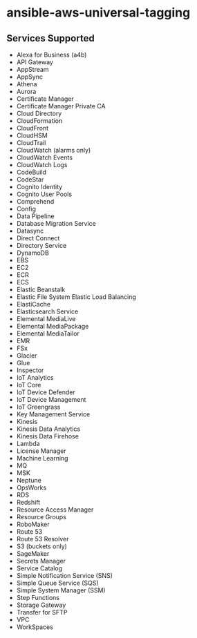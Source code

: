 # ansible-aws-universal-tagging

## Services Supported
- Alexa for Business (a4b)
- API Gateway
- AppStream
- AppSync
- Athena
- Aurora
- Certificate Manager
- Certificate Manager Private CA
- Cloud Directory
- CloudFormation
- CloudFront
- CloudHSM
- CloudTrail
- CloudWatch (alarms only)
- CloudWatch Events
- CloudWatch Logs
- CodeBuild
- CodeStar
- Cognito Identity
- Cognito User Pools
- Comprehend
- Config
- Data Pipeline
- Database Migration Service
- Datasync
- Direct Connect
- Directory Service
- DynamoDB
- EBS
- EC2
- ECR
- ECS
- Elastic Beanstalk
- Elastic File System
Elastic Load Balancing
- ElastiCache
- Elasticsearch Service
- Elemental MediaLive
- Elemental MediaPackage
- Elemental MediaTailor
- EMR
- FSx
- Glacier
- Glue
- Inspector
- IoT Analytics
- IoT Core
- IoT Device Defender
- IoT Device Management
- IoT Greengrass
- Key Management Service
- Kinesis
- Kinesis Data Analytics
- Kinesis Data Firehose
- Lambda
- License Manager
- Machine Learning
- MQ
- MSK
- Neptune
- OpsWorks
- RDS
- Redshift
- Resource Access Manager
- Resource Groups
- RoboMaker
- Route 53
- Route 53 Resolver
- S3 (buckets only)
- SageMaker
- Secrets Manager
- Service Catalog
- Simple Notification Service (SNS)
- Simple Queue Service (SQS)
- Simple System Manager (SSM)
- Step Functions
- Storage Gateway
- Transfer for SFTP
- VPC
- WorkSpaces
